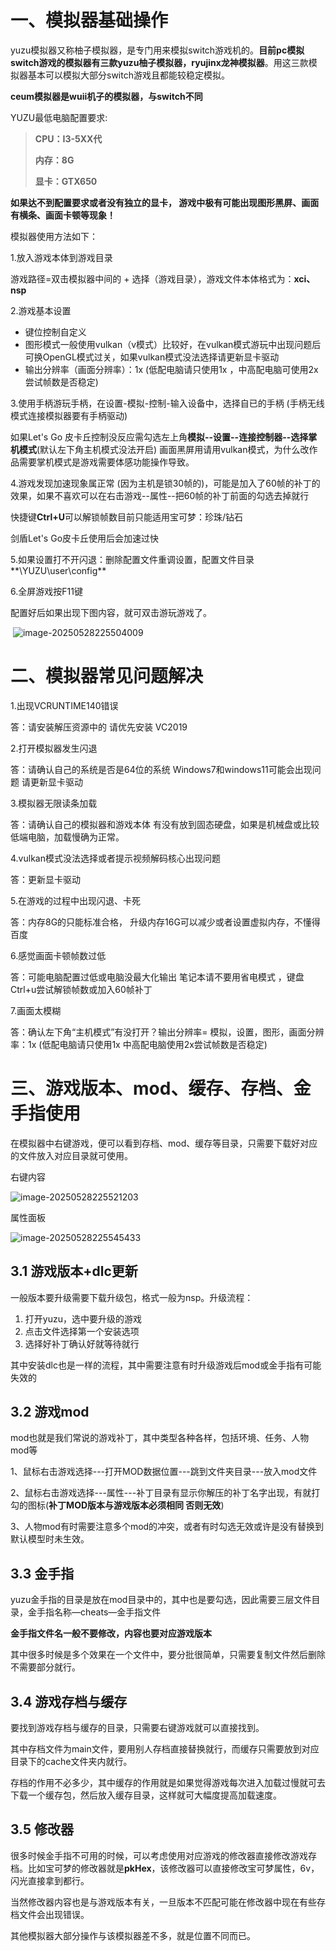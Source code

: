 # **一、模拟器基础操作**

yuzu模拟器又称柚子模拟器，是专门用来模拟switch游戏机的。**目前pc模拟switch游戏的模拟器有三款yuzu柚子模拟器，ryujinx龙神模拟器**。用这三款模拟器基本可以模拟大部分switch游戏且都能较稳定模拟。

**ceum模拟器是wuii机子的模拟器，与switch不同**

YUZU最低电脑配置要求:

> **CPU：I3-5XX代**
>
> **内存：8G**
>
> **显卡：GTX650**

**如果达不到配置要求或者没有独立的显卡， 游戏中极有可能出现图形黑屏、画面有横条、画面卡顿等现象！**

模拟器使用方法如下：

1.放入游戏本体到游戏目录

游戏路径=双击模拟器中间的 + 选择（游戏目录），游戏文件本体格式为：**xci、nsp**

2.游戏基本设置

- 键位控制自定义
- 图形模式一般使用vulkan（v模式）比较好，在vulkan模式游玩中出现问题后可换OpenGL模式过关，如果vulkan模式没法选择请更新显卡驱动
- 输出分辨率（画面分辨率）：1x (低配电脑请只使用1x ，中高配电脑可使用2x尝试帧数是否稳定)

3.使用手柄游玩手柄，在设置-模拟-控制-输入设备中，选择自已的手柄 (手柄无线模式连接模拟器要有手柄驱动)

如果Let's Go 皮卡丘控制没反应需勾选左上角**模拟--设置--连接控制器--选择掌机模式**(默认左下角主机模式没法开启) 画面黑屏用请用vulkan模式，为什么改作品需要掌机模式是游戏需要体感功能操作导致。

4.游戏发现加速现象属正常 (因为主机是锁30帧的)，可能是加入了60帧的补丁的效果，如果不喜欢可以在右击游戏--属性--把60帧的补丁前面的勾选去掉就行

快捷键**Ctrl+U**可以解锁帧数目前只能适用宝可梦：珍珠/钻石 

剑盾Let's Go皮卡丘使用后会加速过快

5.如果设置打不开闪退：删除配置文件重调设置，配置文件目录**\YUZU\user\config**

6.全屏游戏按F11键

配置好后如果出现下图内容，就可双击游玩游戏了。

​    ![image-20250528225504009](./assets/image-20250528225504009.png)

# **二、模拟器常见问题解决**

1.出现VCRUNTIME140错误 

答：请安装解压资源中的 请优先安装 VC2019

2.打开模拟器发生闪退

答：请确认自己的系统是否是64位的系统  Windows7和windows11可能会出现问题 请更新显卡驱动

3.模拟器无限读条加载

答：请确认自己的模拟器和游戏本体 有没有放到固态硬盘，如果是机械盘或比较低端电脑，加载慢确为正常。

4.vulkan模式没法选择或者提示视频解码核心出现问题

答：更新显卡驱动

5.在游戏的过程中出现闪退、卡死

答：内存8G的只能标准合格， 升级内存16G可以减少或者设置虚拟内存，不懂得百度

6.感觉画面卡顿帧数过低

答：可能电脑配置过低或电脑没最大化输出 笔记本请不要用省电模式 ，键盘Ctrl+u尝试解锁帧数或加入60帧补丁

7.画面太模糊

答：确认左下角“主机模式”有没打开？输出分辨率= 模拟，设置，图形，画面分辨率：1x (低配电脑请只使用1x  中高配电脑使用2x尝试帧数是否稳定)

# **三、游戏版本、mod、缓存、存档、金手指使用**

在模拟器中右键游戏，便可以看到存档、mod、缓存等目录，只需要下载好对应的文件放入对应目录就可使用。

右键内容

![image-20250528225521203](./assets/image-20250528225521203.png)

属性面板

![image-20250528225545433](./assets/image-20250528225545433.png)

## **3.1 游戏版本+dlc更新**

一般版本要升级需要下载升级包，格式一般为nsp。升级流程：

1. 打开yuzu，选中要升级的游戏
2. 点击文件选择第一个安装选项
3. 选择好补丁确认好就等待就行

其中安装dlc也是一样的流程，其中需要注意有时升级游戏后mod或金手指有可能失效的

## **3.2 游戏mod**

mod也就是我们常说的游戏补丁，其中类型各种各样，包括环境、任务、人物mod等

1、鼠标右击游戏选择---打开MOD数据位置---跳到文件夹目录---放入mod文件

2、鼠标右击游戏选择---属性---补丁目录有显示你解压的补丁名字出现，有就打勾的图标(**补丁MOD版本与游戏版本必须相同 否则无效**)

3、人物mod有时需要注意多个mod的冲突，或者有时勾选无效或许是没有替换到默认模型时未生效。

## **3.3 金手指**

yuzu金手指的目录是放在mod目录中的，其中也是要勾选，因此需要三层文件目录，金手指名称—cheats—金手指文件

**金手指文件名一般不要修改，内容也要对应游戏版本**

其中很多时候是多个效果在一个文件中，要分批很简单，只需要复制文件然后删除不需要部分就行。

## **3.4 游戏存档与缓存**

要找到游戏存档与缓存的目录，只需要右键游戏就可以直接找到。

其中存档文件为main文件，要用别人存档直接替换就行，而缓存只需要放到对应目录下的cache文件夹内就行。

存档的作用不必多少，其中缓存的作用就是如果觉得游戏每次进入加载过慢就可去下载一个缓存包，然后放入缓存目录，这样就可大幅度提高加载速度。

## **3.5 修改器**

很多时候金手指不可用的时候，可以考虑使用对应游戏的修改器直接修改游戏存档。比如宝可梦的修改器就是**pkHex**，该修改器可以直接修改宝可梦属性，6v，闪光直接拿到都行。

当然修改器内容也是与游戏版本有关，一旦版本不匹配可能在修改器中现在有些存档文件会出现错误。

其他模拟器大部分操作与该模拟器差不多，就是位置不同而已。
